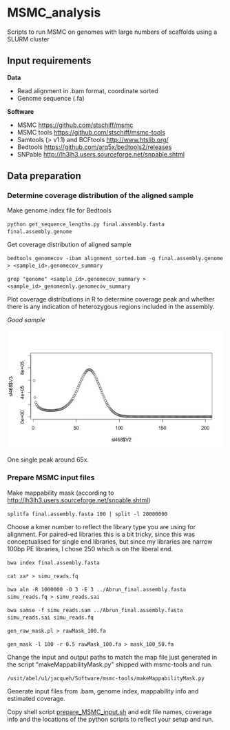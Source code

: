 # MSMC_analysis
Scripts to run MSMC on genomes with large numbers of scaffolds using a SLURM cluster

## Input requirements

**Data**

- Read alignment in .bam format, coordinate sorted
- Genome sequence (.fa)

**Software**

- MSMC https://github.com/stschiff/msmc 
- MSMC tools https://github.com/stschiff/msmc-tools
- Samtools (> v1.1) and BCFtools http://www.htslib.org/
- Bedtools https://github.com/arq5x/bedtools2/releases
- SNPable http://lh3lh3.users.sourceforge.net/snpable.shtml

## Data preparation

### Determine coverage distribution of the aligned sample

Make genome index file for Bedtools

`python get_sequence_lengths.py final.assembly.fasta final.assembly.genome`

Get coverage distribution of aligned sample

`bedtools genomecov -ibam alignment_sorted.bam -g final.assembly.genome > <sample_id>.genomecov_summary`

`grep "genome" <sample_id>.genomecov_summary > <sample_id>_genomeonly.genomecov_summary`

Plot coverage distributions in R to determine coverage peak and whether there is any indication of heterozygous regions included in the assembly. 

_Good sample_

![SL468_coverage.jpeg](SL468_coverage.jpeg)

One single peak around 65x.

### Prepare MSMC input files

Make mappability mask (according to http://lh3lh3.users.sourceforge.net/snpable.shtml)

`splitfa final.assembly.fasta 100 | split -l 20000000`

Choose a kmer number to reflect the library type you are using for alignment. For paired-ed libraries this is a bit tricky, since this was conceptualised for single end libraries, but since my libraries are narrow 100bp PE libraries, I chose 250 which is on the liberal end.

`bwa index final.assembly.fasta`

`cat xa* > simu_reads.fq`

`bwa aln -R 1000000 -O 3 -E 3 ../Abrun_final.assembly.fasta simu_reads.fq > simu_reads.sai`

`bwa samse -f simu_reads.sam ../Abrun_final.assembly.fasta simu_reads.sai simu_reads.fq`

`gen_raw_mask.pl > rawMask_100.fa`

`gen_mask -l 100 -r 0.5 rawMask_100.fa > mask_100_50.fa`

Change the input and output paths to match the map file just generated in the script "makeMappabilityMask.py" shipped with msmc-tools and run.

`/usit/abel/u1/jacqueh/Software/msmc-tools/makeMappabilityMask.py`

Generate input files from .bam, genome index, mappability info and estimated coverage.

Copy shell script [prepare_MSMC_input.sh](prepare_MSMC_input.sh) and edit file names, coverage info and the locations of the python scripts to reflect your setup and run.





